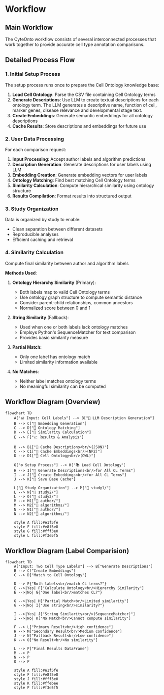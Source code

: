 # Workflow

## Main Workflow

The CyteOnto workflow consists of several interconnected processes that work together to provide accurate cell type annotation comparisons.

## Detailed Process Flow

### 1. Initial Setup Process

The setup process runs once to prepare the Cell Ontology knowledge base:

1. **Load Cell Ontology**: Parse the CSV file containing Cell Ontology terms
2. **Generate Descriptions**: Use LLM to create textual descriptions for each ontology term. The LLM generates a descriptive name, function of cell, marker genes, disease relevance and developmental stage text.
3. **Create Embeddings**: Generate semantic embeddings for all ontology descriptions
4. **Cache Results**: Store descriptions and embeddings for future use

### 2. User Data Processing

For each comparison request:

1. **Input Processing**: Accept author labels and algorithm predictions
2. **Description Generation**: Generate descriptions for user labels using LLM
3. **Embedding Creation**: Generate embedding vectors for user labels
4. **Ontology Matching**: Find best matching Cell Ontology terms
5. **Similarity Calculation**: Compute hierarchical similarity using ontology structure
6. **Results Compilation**: Format results into structured output

### 3. Study Organization

Data is organized by study to enable:
- Clean separation between different datasets
- Reproducible analyses
- Efficient caching and retrieval

### 4. Similarity Calculation

Compute final similarity between author and algorithm labels

**Methods Used**:

1. **Ontology Hierarchy Similarity** (Primary):
   - Both labels map to valid Cell Ontology terms
   - Use ontology graph structure to compute semantic distance
   - Consider parent-child relationships, common ancestors
   - Normalized score between 0 and 1

2. **String Similarity** (Fallback):
   - Used when one or both labels lack ontology matches
   - Employs Python's SequenceMatcher for text comparison
   - Provides basic similarity measure

3. **Partial Match**:
   - Only one label has ontology match
   - Limited similarity information available

4. **No Matches**:
   - Neither label matches ontology terms
   - No meaningful similarity can be computed

## Workflow Diagram (Overview)

```mermaid
flowchart TD
    A["📊 Input: Cell Labels"] --> B["🤖 LLM Description Generation"]
    B --> C["📐 Embedding Generation"]
    C --> D["🎯 Ontology Matching"]
    D --> E["🧮 Similarity Calculation"]
    E --> F["📈 Results & Analysis"]
    
    B --> B1["💾 Cache Descriptions<br/>(JSON)"]
    C --> C1["💾 Cache Embeddings<br/>(NPZ)"]
    D --> D1["🔗 Cell Ontology<br/>(OWL)"]
    
    G["⚙️ Setup Process"] --> H["📚 Load Cell Ontology"]
    H --> I["🤖 Generate Descriptions<br/>for All CL Terms"]
    I --> J["📐 Create Embeddings<br/>for All CL Terms"] 
    J --> K["💾 Save Base Cache"]
    
    L["🏥 Study Organization"] --> M["📁 study1/"]
    L --> N["📁 study2/"]
    L --> O["📁 study3/"]
    M --> M1["📂 author/"]
    M --> M2["📂 algorithms/"]
    N --> N1["📂 author/"]
    N --> N2["📂 algorithms/"]
    
    style A fill:#e1f5fe
    style F fill:#e8f5e8
    style G fill:#fff3e0
    style L fill:#f3e5f5
```

## Workflow Diagram (Label Comparision)

```mermaid
flowchart TD
    A["Input: Two Cell Type Labels"] --> B["Generate Descriptions"]
    B --> C["Create Embeddings"]  
    C --> D["Match to Cell Ontology"]
    
    D --> E{"Both labels<br/>match CL terms?"}
    E -->|Yes| F["Calculate Ontology<br/>Hierarchy Similarity"]
    E -->|No| G{"One label<br/>matches CL?"}
    
    G -->|Yes| H["Partial Match<br/>Limited similarity"]
    G -->|No| I{"Use string<br/>similarity?"}
    
    I -->|Yes| J["String Similarity<br/>(SequenceMatcher)"]
    I -->|No| K["No Match<br/>Cannot compute similarity"]
    
    F --> L["Primary Result<br/>High confidence"]
    H --> M["Secondary Result<br/>Medium confidence"] 
    J --> N["Fallback Result<br/>Low confidence"]
    K --> O["No Result<br/>No similarity"]
    
    L --> P["Final Results DataFrame"]
    M --> P
    N --> P  
    O --> P
    
    style A fill:#e1f5fe
    style F fill:#e8f5e8
    style J fill:#fff3e0
    style K fill:#ffebee
    style P fill:#f3e5f5
```